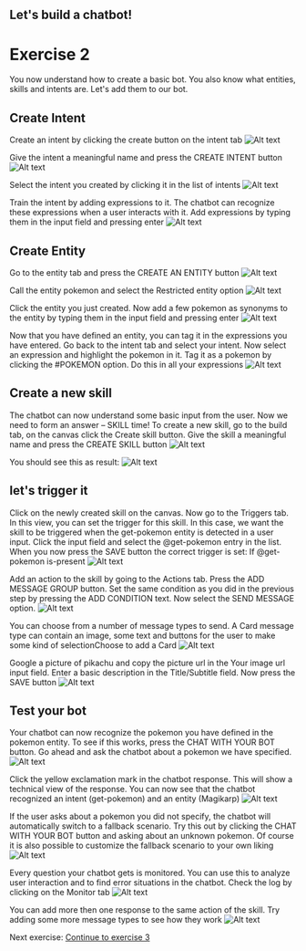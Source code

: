 ## Let's build a chatbot!
# Exercise 2 #

You now understand how to create a basic bot. You also know what entities, skills and intents are. Let's add them to our bot.

## Create Intent ##
Create an intent by clicking the create button on the intent tab
![Alt text](/../screenshots/part2/createIntent1.png?raw=true "")

Give the intent a meaningful name and press the CREATE INTENT button
![Alt text](/../screenshots/part2/Picture13.png?raw=true "")

Select the intent you created by clicking it in the list of intents
![Alt text](/../screenshots/part2/createExpressions1.png?raw=true "")

Train the intent by adding expressions to it. The chatbot can recognize these expressions when a user interacts with it. Add expressions by typing them in the input field and pressing enter
![Alt text](/../screenshots/part2/createExpressions2.png?raw=true "")


## Create Entity ##
Go to the entity tab and press the CREATE AN ENTITY button
![Alt text](/../screenshots/part2/createEntity1.png?raw=true "")

Call the entity pokemon and select the Restricted entity option
![Alt text](/../screenshots/part2/Picture16.png?raw=true "")

Click the entity you just created. Now add a few pokemon as synonyms to the entity by typing them in the input field and pressing enter
![Alt text](/../screenshots/part2/createEntity2.png?raw=true "")

Now that you have defined an entity, you can tag it in the expressions you have entered. Go back to the intent tab and select your intent. Now select an expression and highlight the pokemon in it. Tag it as a pokemon by clicking the #POKEMON option. Do this in all your expressions
![Alt text](/../screenshots/part2/tagExpressions1.png?raw=true "")

## Create a new skill ##

The chatbot can now understand some basic input from the user. Now we need to form an answer – SKILL time! 
To create a new skill, go to the build tab, on the canvas click the Create skill button. Give the skill a meaningful name and press the CREATE SKILL button
![Alt text](/../screenshots/part2/Picture22.png?raw=true "")

You should see this as result:
![Alt text](/../screenshots/part2/Picture23.png?raw=true "")


## let's trigger it ##
Click on the newly created skill on the canvas. Now go to the Triggers tab. In this view, you can set the trigger for this skill. In this case, we want the skill to be triggered when the get-pokemon entity is detected in a user input. Click the input field and select the @get-pokemon entry in the list. When you now press the SAVE button the correct trigger is set: If @get-pokemon is-present
![Alt text](/../screenshots/part2/skillTrigger1.png?raw=true "")

Add an action to the skill by going to the Actions tab. Press the ADD MESSAGE GROUP button. Set the same condition as you did in the previous step by pressing the ADD CONDITION text. Now select the SEND MESSAGE option.
![Alt text](/../screenshots/part2/Picture25.png?raw=true "")

You can choose from a number of message types to send. A Card message type can contain an image, some text and buttons for the user to make some kind of selectionChoose to add a Card
![Alt text](/../screenshots/part2/Picture26.png?raw=true "")

Google a picture of pikachu and copy the picture url in the Your image url input field. Enter a basic description in the Title/Subtitle field. Now press the SAVE button
![Alt text](/../screenshots/part2/Picture27.png?raw=true "")


## Test your bot ##
Your chatbot can now recognize the pokemon you have defined in the pokemon entity. To see if this works, press the CHAT WITH YOUR BOT button. Go ahead and ask the chatbot about a pokemon we have specified. 
![Alt text](/../screenshots/part2/test0.png?raw=true "")

Click the yellow exclamation mark in the chatbot response. This will show a technical view of the response. You can now see that the chatbot recognized an intent (get-pokemon) and an entity (Magikarp)
![Alt text](/../screenshots/part2/test1.png?raw=true "")

If the user asks about a pokemon you did not specify, the chatbot will automatically switch to a fallback scenario. Try this out by clicking the CHAT WITH YOUR BOT button and asking about an unknown pokemon. Of course it is also possible to customize the fallback scenario to your own liking
![Alt text](/../screenshots/part2/test2.png?raw=true "")

Every question your chatbot gets is monitored. You can use this to analyze user interaction and to find error situations in the chatbot. Check the log by clicking on the Monitor tab
![Alt text](/../screenshots/part2/monitor1.png?raw=true "")

You can add more then one response to the same action of the skill. Try adding some more message types to see how they work
![Alt text](/../screenshots/part2/Picture28.png?raw=true "")

Next exercise:
[Continue to exercise 3](/../Exercise-3/README.md)
